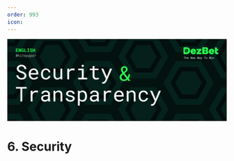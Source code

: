 ```yaml
---
order: 993
icon: 
---
```

![](/static/headers/DezBet_Security_And_Transparency_ENG.png)

# 6. Security

